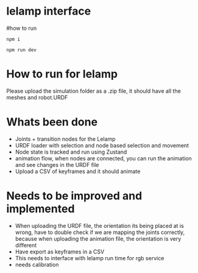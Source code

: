 # lelamp interface 

#how to run 

```
npm i 

npm run dev

```

# How to run for lelamp 

Please upload the simulation folder as a .zip file, it should have all the meshes and robot.URDF

# Whats been done 

- Joints + transition nodes for the Lelamp 
- URDF loader with selection and node based selection and movement 
- Node state is tracked and run using Zustand
- animation flow, when nodes are connected, you can run the animation and see changes in the URDF file 
- Upload a CSV of keyframes and it should animate 


# Needs to be improved and implemented 
- When uploading the URDF file, the orientation its being placed at is wrong, have to double check if we are mapping the joints correctly, because when uploading the animation file, the orientation is very different 
- Have export as keyframes in a CSV 
- This needs to interface with lelamp run time for rgb service 
- needs calibration 


